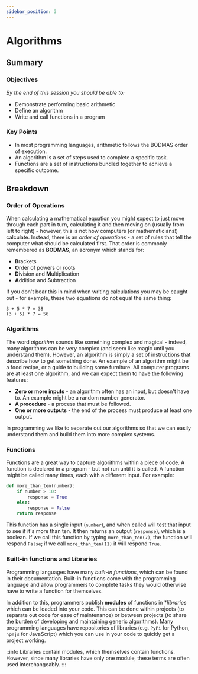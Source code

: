 ```yaml
---
sidebar_position: 3
---
```


# Algorithms

## Summary

### Objectives
*By the end of this session you should be able to:*
* Demonstrate performing basic arithmetic
* Define an algorithm
* Write and call functions in a program

### Key Points
* In most programming languages, arithmetic follows the BODMAS order of execution.
* An algorithm is a set of steps used to complete a specific task.
* Functions are a set of instructions bundled together to achieve a specific outcome.

## Breakdown
### Order of Operations
When calculating a mathematical equation you might expect to just move through each part in turn, calculating it and then moving on (usually from left to right) - however, this is not how computers (or mathematicians!) calculate. Instead, there is an *order of operations* - a set of rules that tell the computer what should be calculated first. That order is commonly remembered as **BODMAS**, an acronym which stands for:

* **B**rackets
* **O**rder of powers or roots
* **D**ivision and **M**ultiplication
* **A**ddition and **S**ubtraction

If you don't bear this in mind when writing calculations you may be caught out - for example, these two equations do not equal the same thing:

```
3 + 5 * 7 = 38
(3 + 5) * 7 = 56
```

### Algorithms
The word *algorithm* sounds like something complex and magical - indeed, many algorithms can be very complex (and seem like magic until you understand them). However, an algorithm is simply a set of instructions that describe how to get something done. An example of an algorithm might be a food recipe, or a guide to building some furniture. All computer programs are at least one algorithm, and we can expect them to have the following features:

* **Zero or more inputs** - an algorithm often has an input, but doesn't have to. An example might be a random number generator.
* **A procedure** - a process that must be followed.
* **One or more outputs** - the end of the process must produce at least one output.

In programming we like to separate out our algorithms so that we can easily understand them and build them into more complex systems.

### Functions
Functions are a great way to capture algorithms within a piece of code. A function is declared in a program - but not run until it is called. A function might be called many times, each with a different input. For example:

```python
def more_than_ten(number):
    if number > 10:
        response = True
    else:
        response = False
    return response
```

This function has a single input (`number`), and when called will test that input to see if it's more than ten. It then returns an output (`response`), which is a boolean. If we call this function by typing `more_than_ten(7)`, the function will respond `False`; if we call `more_than_ten(11)` it will respond `True`.

### Built-in functions and Libraries
Programming languages have many *built-in functions*, which can be found in their documentation. Built-in functions come with the programming language and allow programmers to complete tasks they would otherwise have to write a function for themselves.

In addition to this, programmers publish **modules** of functions in **libraries* which can be loaded into your code. This can be done within projects (to separate out code for ease of maintenance) or between projects (to share the burden of developing and maintaining generic algorithms). Many programming languages have repositories of libraries (e.g. `PyPi` for Python, `npmjs` for JavaScript) which you can use in your code to quickly get a project working.

::info
Libraries contain modules, which themselves contain functions. However, since many libraries have only one module, these terms are often used interchangeably.
:::